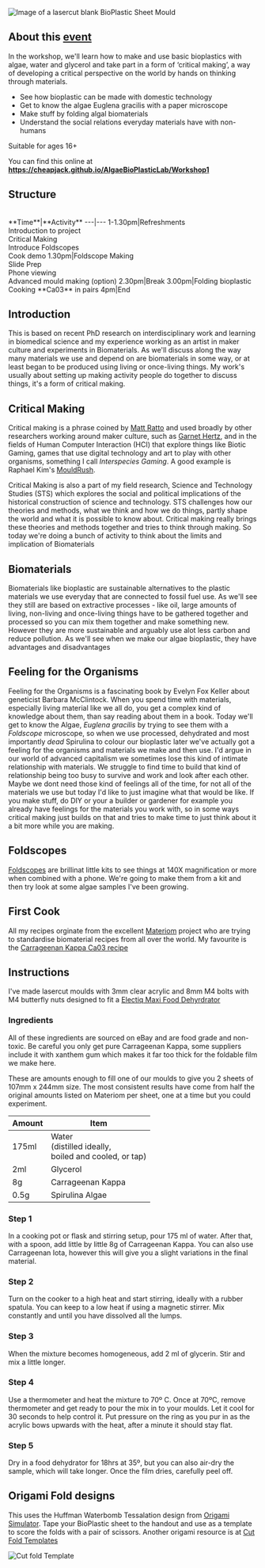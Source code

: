 
![Image of a lasercut blank BioPlastic Sheet Mould](images/BioPlasticSheetMouldSmall.jpg)

## About this [event](https://www.eventbrite.co.uk/e/algaebioplasticlab-feeling-for-the-organisms-workshop-tickets-383972059767)

In the workshop, we'll learn how to make and use basic bioplastics with algae, water and glycerol and take part in a form of ‘critical making’, a way of developing a critical perspective on the world by hands on thinking through materials.

 * See how bioplastic can be made with domestic technology
 * Get to know the algae Euglena gracilis with a paper microscope
 * Make stuff by folding algal biomaterials
 * Understand the social relations everyday materials have with non-humans

Suitable for ages 16+

You can find this online at **https://cheapjack.github.io/AlgaeBioPlasticLab/Workshop1**

## Structure 
<br>
**Time**|**Activity**
---|---
1-1.30pm|Refreshments<br>Introduction to project<br>Critical Making<br>Introduce Foldscopes<br>Cook demo
1.30pm|Foldscope Making<br>Slide Prep<br>Phone viewing<br>Advanced mould making (option)
2.30pm|Break
3.00pm|Folding bioplastic<br>Cooking **Ca03** in pairs
4pm|End

## Introduction

This is based on recent PhD research on interdisciplinary work and learning in biomedical science and my experience working as an artist in maker culture and experiments in Biomaterials. As we'll discuss along the way many materials we use and depend on are biomaterials in some way, or at least began to be produced using living or once-living things. My work's usually about setting up making activity people do together to discuss things, it's a form of critical making.

## Critical Making

Critical making is a phrase coined by [Matt Ratto](https://criticalmaking.com/matt-ratto/) and used broadly by other researchers working around maker culture, such as [Garnet Hertz](http://www.conceptlab.com/criticalmaking/), and in the fields of Human Computer Interaction (HCI) that explore things like Biotic Gaming, games that use digital technology and art to play with other organisms, something I call *Interspecies Gaming*. A good example is Raphael Kim's [MouldRush](https://raphael.kim/mould-rush-1).

Critical Making is also a part of my field research, Science and Technology Studies (STS) which explores the social and political implications of the historical construction of science and technology. STS challenges how our theories and methods, what we think and how we do things, partly shape the world and what it is possible to know about. Critical making really brings these theories and methods together and tries to think through making. So today we're doing a bunch of activity to think about the limits and implication of Biomaterials

## Biomaterials

Biomaterials like bioplastic are sustainable alternatives to the plastic materials we use everyday that are connected to fossil fuel use. As we'll see they still are based on extractive processes - like oil, large amounts of living, non-living and once-living things have to be gathered together and processed so you can mix them together and make something new. However they are more sustainable and arguably use alot less carbon and reduce pollution. As we'll see when we make our algae bioplastic, they have advantages and disadvantages  

## Feeling for the Organisms

Feeling for the Organisms is a fascinating book by Evelyn Fox Keller about geneticist Barbara McClintock.  When you spend time with materials, especially living material like we all do, you get a complex kind of knowledge about them, than say reading about them in a book. Today we'll get to know the Algae, *Euglena gracilis* by trying to see them with a *Foldscope* microscope, so when we use processed, dehydrated and most importantly *dead* Spirulina to colour our bioplastic later we've actually got a feeling for the organisms and materials we make and then use. I'd argue in our world of advanced capitalism we sometimes lose this kind of intimate relationship with materials. We struggle to find time to build that kind of relationship being too busy to survive and work and look after each other. Maybe we dont need those kind of feelings all of the time, for not all of the materials we use but today I'd like to just imagine what that would be like. If you make stuff, do DIY or your a builder or gardener for example you already have feelings for the materials you work with, so in some ways critical making just builds on that and tries to make time to just think about it a bit more while you are making.

## Foldscopes

[Foldscopes](https://foldscope.com/pages/frequently-asked-questions) are brillinat little kits to see things at 140X magnification or more when combined with a phone. We're going to make them from a kit and then try look at some algae samples I've been growing.

## First Cook

All my recipes orginate from the excellent [Materiom](https://materiom.org/) project who are trying to standardise biomaterial recipes from all over the world. My favourite is the [Carrageenan Kappa Ca03 recipe](https://materiom.org/recipe/206)

## Instructions

I've made lasercut moulds with 3mm clear acrylic and 8mm M4 bolts with M4 butterfly nuts designed to fit  a [Electiq Maxi Food Dehyrdrator](https://www.electriq.co.uk/p/edfd06/electriq-maxi-digital-food-dehydrator-with-6-collapsible-shelves-and-48-hour-timer) 

### Ingredients

All of these ingredients are sourced on eBay and are food grade and non-toxic. Be careful you only get pure Carrageenan Kappa, some suppliers include it with xanthem gum which makes it far too thick for the foldable film we make here.

These are amounts enough to fill one of our moulds to give you 2 sheets of 107mm x 244mm size. The most consistent results have come from half the original amounts listed on Materiom per sheet, one at a time but you could experiment.


**Amount**|**Item**
---|---
175ml|Water<br>(distilled ideally, <br>boiled and cooled, or tap)
2ml|Glycerol
8g|Carrageenan Kappa 
0.5g|Spirulina Algae

### Step 1

In a cooking pot or flask and stirring setup, pour 175 ml of water. After that, with a spoon, add little by little 8g of Carrageenan Kappa. You can also use Carrageenan Iota, however this will give you a slight variations in the final material.

### Step 2

Turn on the cooker to a high heat and start stirring, ideally with a rubber spatula. You can keep to a low heat if using a magnetic stirrer. Mix constantly and until you have dissolved all the lumps.

### Step 3

When the mixture becomes homogeneous, add 2 ml of glycerin. Stir and mix a little longer.

### Step 4

Use a thermometer and heat the mixture to 70º C. Once at 70ºC, remove thermometer and get ready to pour the mix in to your moulds. Let it cool for 30 seconds to help control it. Put pressure on the ring as you pur in as the acrylic bows upwards with the heat, after a minute it should stay flat.

### Step 5

Dry in a food dehydrator for 18hrs at 35º, but you can also air-dry the sample, which will take longer. Once the film dries, carefully peel off.

## Origami Fold designs

This uses the Huffman Waterbomb Tessalation design from [Origami Simulator](https://origamisimulator.org/). Tape your BioPlastic sheet to the handout and use as a template to score the folds with a pair of scissors. Another origami resource is at [Cut Fold Templates](http://cutfoldtemplates.com)

![Cut fold Template](images/FirstFold.png)


